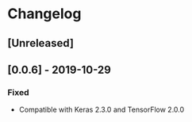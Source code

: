 # Changelog

## [Unreleased]

## [0.0.6] - 2019-10-29

### Fixed

* Compatible with Keras 2.3.0 and TensorFlow 2.0.0
